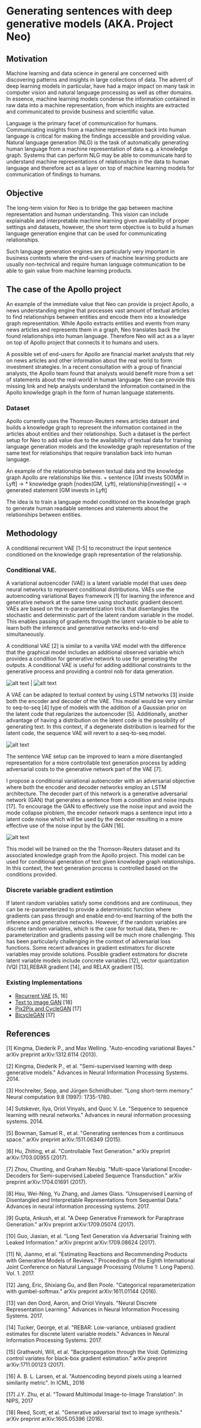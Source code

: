 # Generating sentences with deep generative models (AKA. Project Neo)

## Motivation
Machine learning and data science in general are concerned with discovering patterns and insights in large collections of data. The advent of deep learning models in particular, have had a major impact on many task in computer vision and natural language processing as well as other domains. In essence, machine learning models condense the information contained in raw data into a machine representation, from which insights are extracted and communicated to provide business and scientific value.

Language is the primary facet of communication for humans. Communicating insights from a machine representation back into human language is critical for making the findings accessible and providing value. Natural language generation (NLG) is the task of automatically generating human language from a machine representation of data e.g. a knowledge graph. Systems that can perform NLG may be able to communicate hard to understand machine representations of relationships in the data to human language and therefore act as a layer on top of machine learning models for communication of findings to humans. 

## Objective
The long-term vision for Neo is to bridge the gap between machine representation and human understanding. This vision can include explainable and interpretable machine learning given availability of proper settings and datasets, however, the short term objective is to build a human language generation engine that can be used for communicating relationships. 

Such language generation engines are particularly very important in business contexts where the end-users of machine learning products are usually non-technical and require human language communication to be able to gain value from machine learning products. 

## The case of the Apollo project
An example of the immediate value that Neo can provide is project Apollo, a news understanding engine that processes vast amount of textual articles to find relationships between entities and encode them into a knowledge graph representation. While Apollo extracts entities and events from many news articles and represents them in a graph, Neo translates back the found relationships into human language. Therefore Neo will act as a a layer on top of Apollo project that connects it to humans and users.

A possible set of end-users for Apollo are financial market analysts that rely on news articles and other information about the real world to form investment strategies. In a recent consultation with a group of financial analysts, the Apollo team found that analysts would benefit more from a set of statements about the real-world in human language. Neo can provide this missing link and help analysts understand the information contained in the Apollo knowledge graph in the form of human language statements.

### Dataset
Apollo currently uses the Thomson-Reuters news articles dataset and builds a knowledge graph to represent the information contained in the articles about entities and their relationships. Such a dataset is the perfect setup for Neo to add value due to the availability of textual data for training language generation models and the knowledge graph representation of the same text for relationships that require translation back into human language.

An example of the relationship between textual data and the knowledge graph Apollo are relationships like this. 
    + sentence [GM invests 500MM in Lyft] ->
        * knowledge graph [nodes(GM, Lyft), relationship(investing)]
    + -> generated statement [GM invests in Lyft]

The idea is to train a language model conditioned on the knowledge graph to generate human readable sentences and statements about the relationships between entities.

## Methodology
A conditional recurrent VAE [1-5] to reconstruct the input sentence conditioned on the knowledge graph representation of the relationship. 

### Conditional VAE. 
A variational autoencoder (VAE) is a latent variable model that uses deep neural networks to represent conditional distributions. VAEs use the autoencoding variational Bayes framework [1] for learning the inference and generative network at the same time using stochastic gradient descent. VAEs are based on the re-parameterization trick that disentangles the stochastic and deterministic part of the latent random variable in the model. This enables passing of gradients through the latent variable to be able to learn both the inference and generative networks end-to-end simultaneously. 

A conditional VAE [2] is similar to a vanilla VAE model with the difference that the graphical model includes an additional observed variable which provides a condition for generative network to use for generating the outputs. A conditional VAE is useful for adding additional constraints to the generative process and providing a control nob for data generation. 

![alt text](/images/NLP/vanilla_vae.png "Vanilla VAE") | ![alt text](/images/NLP/cvae.png "Conditional VAE")

A VAE can be adapted to textual context by using LSTM networks [3] inside both the encoder and decoder of the VAE. This model would be very similar to seq-to-seq [4] type of models with the addition of a Gaussian prior on the latent code that regularizes the autoencoder [5]. Additionally, another advantage of having a distribution on the latent code is the possibility of generating text. In this context, if a degenerate distribution is learned for the latent code, the sequence VAE will revert to a seq-to-seq model. 

![alt text](/images/NLP/rvae.png "Conditional VAE")

The sentence VAE setup can be improved to learn a more disentangled representation for a more controllable text generation process by adding adversarial costs to the generative network part of the VAE [7]. 

I propose a conditional variational autoencoder with an adversarial objective where  both the encoder and decoder networks employ an LSTM architecture. The decoder part of this network is a generative adversarial network (GAN) that generates a sentence from a condition and noise inputs [17]. To encourage the GAN to effectively use the noise input and avoid the mode collapse problem, the encoder network maps a sentence input into a latent code noise which will be used by the decoder resulting in a more effective use of the noise input by the GAN [16].

![alt text](/images/NLP/cvae_gan.png "Conditional VAE with adversarial cost")

This model will be trained on the the Thomson-Reuters dataset and its associated knowledge graph from the Apollo project. This model can be used for conditional generation of text given knowledge graph relationships. In this context, the text generation process is controlled based on the conditions provided.

### Discrete variable gradient estimtion
If latent random variables satisfy some conditions and are continuous, they can be re-parameterized to provide a deterministic function where gradients can pass through and enable end-to-end learning of the both the inference and generative networks. However, if the random variables are discrete random variables, which is the case for textual data, then re-parameterization and gradients passing will be much more challenging. This has been particularly challenging in the context of adversarial loss functions. Some recent advances in gradient estimators for discrete variables may provide solutions. Possible gradient estimators for discrete latent variable models include concrete variables [12], vector quantization (VQ) [13],REBAR gradient [14], and RELAX gradient [15]. 


### Existing Implementations

- [Recurrent VAE](https://github.com/kefirski/pytorch_RVAE) [5, 16]
- [Text to image GAN](https://github.com/aelnouby/Text-to-Image-Synthesis) [18]
- [Pix2Pix and CycleGAN](https://github.com/junyanz/pytorch-CycleGAN-and-pix2pix) [17]
- [BicycleGAN](https://github.com/junyanz/BicycleGAN) [17]

## References
[1] Kingma, Diederik P., and Max Welling. "Auto-encoding variational Bayes." arXiv preprint arXiv:1312.6114 (2013).

[2] Kingma, Diederik P., et al. "Semi-supervised learning with deep generative models." Advances in Neural Information Processing Systems. 2014.

[3] Hochreiter, Sepp, and Jürgen Schmidhuber. "Long short-term memory." Neural computation 9.8 (1997): 1735-1780.

[4] Sutskever, Ilya, Oriol Vinyals, and Quoc V. Le. "Sequence to sequence learning with neural networks." Advances in neural information processing systems. 2014.

[5] Bowman, Samuel R., et al. "Generating sentences from a continuous space." arXiv preprint arXiv:1511.06349 (2015).

[6] Hu, Zhiting, et al. "Controllable Text Generation." arXiv preprint arXiv:1703.00955 (2017).

[7] Zhou, Chunting, and Graham Neubig. "Multi-space Variational Encoder-Decoders for Semi-supervised Labeled Sequence Transduction." arXiv preprint arXiv:1704.01691 (2017).

[8] Hsu, Wei-Ning, Yu Zhang, and James Glass. "Unsupervised Learning of Disentangled and Interpretable Representations from Sequential Data." Advances in neural information processing systems. 2017.

[9] Gupta, Ankush, et al. "A Deep Generative Framework for Paraphrase Generation." arXiv preprint arXiv:1709.05074 (2017).

[10] Guo, Jiaxian, et al. "Long Text Generation via Adversarial Training with Leaked Information." arXiv preprint arXiv:1709.08624 (2017).

[11] Ni, Jianmo, et al. "Estimating Reactions and Recommending Products with Generative Models of Reviews." Proceedings of the Eighth International Joint Conference on Natural Language Processing (Volume 1: Long Papers). Vol. 1. 2017.

[12] Jang, Eric, Shixiang Gu, and Ben Poole. "Categorical reparameterization with gumbel-softmax." arXiv preprint arXiv:1611.01144 (2016).

[13] van den Oord, Aaron, and Oriol Vinyals. "Neural Discrete Representation Learning." Advances in Neural Information Processing Systems. 2017.

[14] Tucker, George, et al. "REBAR: Low-variance, unbiased gradient estimates for discrete latent variable models." Advances in Neural Information Processing Systems. 2017.

[15] Grathwohl, Will, et al. "Backpropagation through the Void: Optimizing control variates for black-box gradient estimation." arXiv preprint arXiv:1711.00123 (2017).

[16] A. B. L. Larsen, et al. "Autoencoding beyond pixels using a learned similarity metric". In ICML, 2016

[17] J.Y. Zhu, et al. "Toward Multimodal Image-to-Image Translation". In NIPS, 2017

[18] Reed, Scott, et al. "Generative adversarial text to image synthesis." arXiv preprint arXiv:1605.05396 (2016).